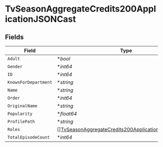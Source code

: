 # TvSeasonAggregateCredits200ApplicationJSONCast


## Fields

| Field                                                                                                                                   | Type                                                                                                                                    | Required                                                                                                                                | Description                                                                                                                             | Example                                                                                                                                 |
| --------------------------------------------------------------------------------------------------------------------------------------- | --------------------------------------------------------------------------------------------------------------------------------------- | --------------------------------------------------------------------------------------------------------------------------------------- | --------------------------------------------------------------------------------------------------------------------------------------- | --------------------------------------------------------------------------------------------------------------------------------------- |
| `Adult`                                                                                                                                 | **bool*                                                                                                                                 | :heavy_minus_sign:                                                                                                                      | N/A                                                                                                                                     | false                                                                                                                                   |
| `Gender`                                                                                                                                | **int64*                                                                                                                                | :heavy_minus_sign:                                                                                                                      | N/A                                                                                                                                     | 2                                                                                                                                       |
| `ID`                                                                                                                                    | **int64*                                                                                                                                | :heavy_minus_sign:                                                                                                                      | N/A                                                                                                                                     | 22970                                                                                                                                   |
| `KnownForDepartment`                                                                                                                    | **string*                                                                                                                               | :heavy_minus_sign:                                                                                                                      | N/A                                                                                                                                     | Acting                                                                                                                                  |
| `Name`                                                                                                                                  | **string*                                                                                                                               | :heavy_minus_sign:                                                                                                                      | N/A                                                                                                                                     | Peter Dinklage                                                                                                                          |
| `Order`                                                                                                                                 | **int64*                                                                                                                                | :heavy_minus_sign:                                                                                                                      | N/A                                                                                                                                     | 0                                                                                                                                       |
| `OriginalName`                                                                                                                          | **string*                                                                                                                               | :heavy_minus_sign:                                                                                                                      | N/A                                                                                                                                     | Peter Dinklage                                                                                                                          |
| `Popularity`                                                                                                                            | **float64*                                                                                                                              | :heavy_minus_sign:                                                                                                                      | N/A                                                                                                                                     | 30.6                                                                                                                                    |
| `ProfilePath`                                                                                                                           | **string*                                                                                                                               | :heavy_minus_sign:                                                                                                                      | N/A                                                                                                                                     | /lRsRgnksAhBRXwAB68MFjmTtLrk.jpg                                                                                                        |
| `Roles`                                                                                                                                 | [][TvSeasonAggregateCredits200ApplicationJSONCastRoles](../../models/operations/tvseasonaggregatecredits200applicationjsoncastroles.md) | :heavy_minus_sign:                                                                                                                      | N/A                                                                                                                                     |                                                                                                                                         |
| `TotalEpisodeCount`                                                                                                                     | **int64*                                                                                                                                | :heavy_minus_sign:                                                                                                                      | N/A                                                                                                                                     | 10                                                                                                                                      |